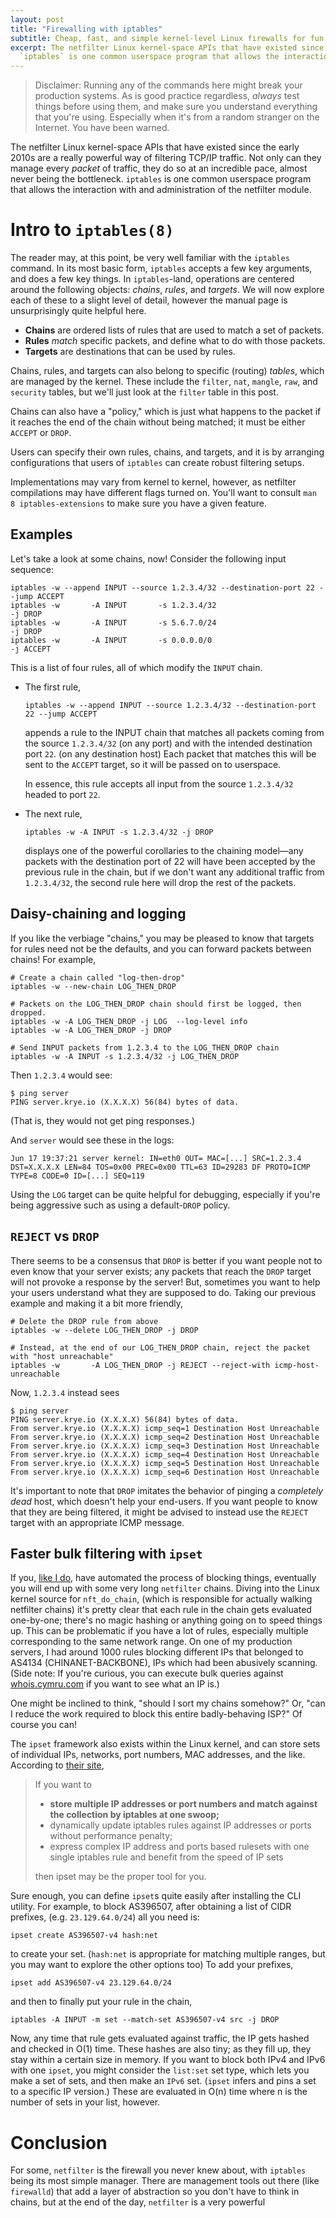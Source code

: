 ```yaml
---
layout: post
title: "Firewalling with iptables"
subtitle: Cheap, fast, and simple kernel-level Linux firewalls for fun and profit.
excerpt: The netfilter Linux kernel-space APIs that have existed since the early 2010s are a really powerful way of filtering TCP/IP traffic.
  `iptables` is one common userspace program that allows the interaction with and administration of the netfilter module.
---
```


<blockquote class="disclaimer">
	Disclaimer: Running any of the commands here might break your production systems.
	As is good practice regardless, <i>always</i> test things before using them, and make sure you understand everything that you're using.
	Especially when it's from a random stranger on the Internet.
	You have been warned.
</blockquote>

The netfilter Linux kernel-space APIs that have existed since the early 2010s are a really powerful way of filtering TCP/IP traffic.
Not only can they manage every _packet_ of traffic, they do so at an incredible pace, almost never being the bottleneck.
`iptables` is one common userspace program that allows the interaction with and administration of the netfilter module.

# Intro to `iptables(8)`

The reader may, at this point, be very well familiar with the `iptables` command.
In its most basic form, `iptables` accepts a few key arguments, and does a few key things.
In `iptables`-land, operations are centered around the following objects: _chains_, _rules_, and _targets_.
We will now explore each of these to a slight level of detail, however the manual page is unsurprisingly quite helpful here.

- **Chains** are ordered lists of rules that are used to match a set of packets.
- **Rules** _match_ specific packets, and define what to do with those packets.
- **Targets** are destinations that can be used by rules.

Chains, rules, and targets can also belong to specific (routing) _tables_, which are managed by the kernel.
These include the `filter`, `nat`, `mangle`, `raw`, and `security` tables, but we'll just look at the `filter` table in this post.

Chains can also have a "policy," which is just what happens to the packet if it reaches the end of the chain without being matched; it must be either `ACCEPT` or `DROP`.

Users can specify their own rules, chains, and targets, and it is by arranging configurations that users of `iptables` can create robust filtering setups.

Implementations may vary from kernel to kernel, however, as netfilter compilations may have different flags turned on.  You'll want to consult `man 8 iptables-extensions` to make sure you have a given feature.

## Examples

Let's take a look at some chains, now!
Consider the following input sequence:

```
iptables -w --append INPUT --source 1.2.3.4/32 --destination-port 22 --jump ACCEPT
iptables -w       -A INPUT       -s 1.2.3.4/32                           -j DROP
iptables -w       -A INPUT       -s 5.6.7.0/24                           -j DROP
iptables -w       -A INPUT       -s 0.0.0.0/0                            -j ACCEPT
```

This is a list of four rules, all of which modify the `INPUT` chain.

- The first rule,

  ```
  iptables -w --append INPUT --source 1.2.3.4/32 --destination-port 22 --jump ACCEPT
  ```

  appends a rule to the INPUT chain that matches all packets coming from the source `1.2.3.4/32` (on any port) and with the intended destination port `22`. (on any destination host)
  Each packet that matches this will be sent to the `ACCEPT` target, so it will be passed on to userspace.

  In essence, this rule accepts all input from the source `1.2.3.4/32` headed to port `22`.

- The next rule,

  ```
  iptables -w -A INPUT -s 1.2.3.4/32 -j DROP
  ```

  displays one of the powerful corollaries to the chaining model&mdash;any packets with the destination port of 22 will have been accepted by the previous rule in the chain, but if we don't want any additional traffic from `1.2.3.4/32`, the second rule here will drop the rest of the packets.

## Daisy-chaining and logging

If you like the verbiage "chains," you may be pleased to know that targets for rules need not be the defaults, and you can forward packets between chains!
For example,

```
# Create a chain called "log-then-drop"
iptables -w --new-chain LOG_THEN_DROP

# Packets on the LOG_THEN_DROP chain should first be logged, then dropped.
iptables -w -A LOG_THEN_DROP -j LOG  --log-level info
iptables -w -A LOG_THEN_DROP -j DROP

# Send INPUT packets from 1.2.3.4 to the LOG_THEN_DROP chain
iptables -w -A INPUT -s 1.2.3.4/32 -j LOG_THEN_DROP
```

Then `1.2.3.4` would see:

```
$ ping server
PING server.krye.io (X.X.X.X) 56(84) bytes of data.
```

(That is, they would not get ping responses.)

And `server` would see these in the logs:
```
Jun 17 19:37:21 server kernel: IN=eth0 OUT= MAC=[...] SRC=1.2.3.4 DST=X.X.X.X LEN=84 TOS=0x00 PREC=0x00 TTL=63 ID=29283 DF PROTO=ICMP TYPE=8 CODE=0 ID=[...] SEQ=119
```

Using the `LOG` target can be quite helpful for debugging, especially if you're being aggressive such as using a default-`DROP` policy.

## `REJECT` vs `DROP`

There seems to be a consensus that `DROP` is better if you want people not to even know that your server exists; any packets that reach the `DROP` target will not provoke a response by the server!
But, sometimes you want to help your users understand what they are supposed to do.
Taking our previous example and making it a bit more friendly,

```
# Delete the DROP rule from above
iptables -w --delete LOG_THEN_DROP -j DROP

# Instead, at the end of our LOG_THEN_DROP chain, reject the packet with "host unreachable"
iptables -w       -A LOG_THEN_DROP -j REJECT --reject-with icmp-host-unreachable
```

Now, `1.2.3.4` instead sees

```
$ ping server
PING server.krye.io (X.X.X.X) 56(84) bytes of data.
From server.krye.io (X.X.X.X) icmp_seq=1 Destination Host Unreachable
From server.krye.io (X.X.X.X) icmp_seq=2 Destination Host Unreachable
From server.krye.io (X.X.X.X) icmp_seq=3 Destination Host Unreachable
From server.krye.io (X.X.X.X) icmp_seq=4 Destination Host Unreachable
From server.krye.io (X.X.X.X) icmp_seq=5 Destination Host Unreachable
From server.krye.io (X.X.X.X) icmp_seq=6 Destination Host Unreachable
```

It's important to note that `DROP` imitates the behavior of pinging a _completely dead_ host, which doesn't help your end-users.
If you want people to know that they are being filtered, it might be advised to instead use the `REJECT` target with an appropriate ICMP message.

## Faster bulk filtering with `ipset`

If you, [like I do](https://github.com/rye/amalgam), have automated the process of blocking things, eventually you will end up with some very long `netfilter` chains.
Diving into the Linux kernel source for `nft_do_chain`, (which is responsible for actually walking netfilter chains) it's pretty clear that each rule in the chain gets evaluated one-by-one; there's no magic hashing or anything going on to speed things up.
This can be problematic if you have a lot of rules, especially multiple corresponding to the same network range.
On one of my production servers, I had around 1000 rules blocking different IPs that belonged to AS4134 (CHINANET-BACKBONE), IPs which had been abusively scanning.
(Side note: If you're curious, you can execute bulk queries against [whois.cymru.com](https://www.team-cymru.com/IP-ASN-mapping.html) if you want to see what an IP is.)

One might be inclined to think, "should I sort my chains somehow?"
Or, "can I reduce the work required to block this entire badly-behaving ISP?"
Of course you can!

The `ipset` framework also exists within the Linux kernel, and can store sets of individual IPs, networks, port numbers, MAC addresses, and the like.
According to [their site](http://ipset.netfilter.org/),

>If you want to
>- **store multiple IP addresses or port numbers and match against the collection by iptables at one swoop;**
>- dynamically update iptables rules against IP addresses or ports without performance penalty;
>- express complex IP address and ports based rulesets with one single iptables rule and benefit from the speed of IP sets
>
>then ipset may be the proper tool for you.

Sure enough, you can define `ipset`s quite easily after installing the CLI utility.
For example, to block AS396507, after obtaining a list of CIDR prefixes, (e.g. `23.129.64.0/24`) all you need is:

```
ipset create AS396507-v4 hash:net
```

to create your set. (`hash:net` is appropriate for matching multiple ranges, but you may want to explore the other options too)
To add your prefixes,

```
ipset add AS396507-v4 23.129.64.0/24
```

and then to finally put your rule in the chain,

```
iptables -A INPUT -m set --match-set AS396507-v4 src -j DROP
```

Now, any time that rule gets evaluated against traffic, the IP gets hashed and checked in O(1) time.
These hashes are also tiny; as they fill up, they stay within a certain size in memory.
If you want to block both IPv4 and IPv6 with one `ipset`, you might consider the `list:set` set type, which lets you make a set of sets, and then make an `IPv6` set.
(`ipset` infers and pins a set to a specific IP version.)
These are evaluated in O(n) time where n is the number of sets in your list, however.

# Conclusion

For some, `netfilter` is the firewall you never knew about, with `iptables` being its most simple manager.
There are management tools out there (like `firewalld`) that add a layer of abstraction so you don't have to think in chains, but at the end of the day, `netfilter` is a very powerful
